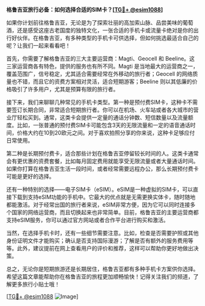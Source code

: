 **格鲁吉亚旅行必备：如何选择合适的SIM卡？[[TG💪+ @esim1088](https://t.me/s/esim1088)]**

如果你计划前往格鲁吉亚，无论是为了探索壮丽的高加索山脉、品尝美味的葡萄酒，还是感受这座古老国度的独特文化，一张合适的手机卡或流量卡绝对是你的出行好伙伴。在格鲁吉亚，有多种类型的手机卡可供选择，但如何挑选最适合自己的呢？让我们一起来看看吧！

首先，你需要了解格鲁吉亚的三大主要运营商：Magti、Geocell 和 Beeline。这三家运营商各有特色，提供的服务也有所不同。Magti 是当地最大的运营商之一，覆盖范围广，信号稳定，尤其适合需要经常在外移动的旅行者；Geocell 的网络质量也不错，而且它的资费方案相对灵活，适合短期游客；Beeline 则以其低廉的价格吸引了许多用户，尤其是预算有限的旅行者。

接下来，我们来聊聊几种常见的手机卡类型。第一种是预付费SIM卡，这种卡不需要签订长期合同，非常适合短期旅行者。你可以在机场、火车站或者各大城市的营业厅轻松买到。通常，这类卡会提供一定量的通话分钟数、短信数量以及流量额度。比如，一张普通的预付费SIM卡可能包含3天的无限流量和一定的语音通话时间，价格大约在10到20欧元之间。对于喜欢拍照分享的你来说，这种卡足够应付日常使用。

第二种是长期预付费卡，适合那些计划在格鲁吉亚停留较长时间的人。这类卡通常会有更优惠的资费套餐，比如每月固定费用就能享受无限流量或者大量通话时间。如果你打算在格鲁吉亚生活一段时间，或者经常需要远程办公，那么长期预付费卡可能是更好的选择。

还有一种特别的选择——电子SIM卡（eSIM）。eSIM是一种虚拟的SIM卡，可以直接下载到支持eSIM功能的手机中。它最大的优点就是无需更换实体卡，随时随地都能激活。对于经常出国的旅行者来说，eSIM非常方便，因为它可以同时连接多个国家的网络运营商，而且切换起来也非常简单。目前，格鲁吉亚的主要运营商都支持eSIM服务，你可以通过官方网站或者合作平台进行购买和激活。

当然，在选择手机卡时，还有一些细节需要注意。比如，检查是否需要护照或其他身份证明文件才能购买；确认是否支持国际漫游；了解是否有额外的服务费用等等。此外，建议提前在网上查看用户的评价和推荐，这样可以帮助你更好地做出决策。

总之，无论你是短期旅游还是长期居住，格鲁吉亚都有多种手机卡方案供你选择。希望这篇文章能帮助你在格鲁吉亚的旅程更加顺畅愉快！记得关注我们的频道，了解更多旅行小贴士哦！

[[TG💪+ @esim1088](https://t.me/s/esim1088) ![Image](https://i.postimg.cc/4NQfJmqS/Snipaste-2025-05-13-00-14-12.png)]